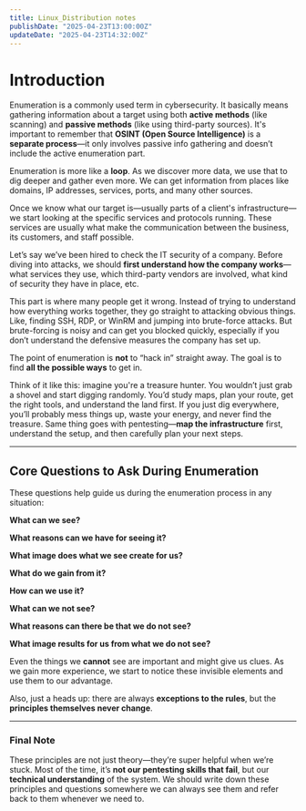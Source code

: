 ```yaml
---
title: Linux_Distribution notes
publishDate: "2025-04-23T13:00:00Z"
updateDate: "2025-04-23T14:32:00Z"
---
```


# Introduction

Enumeration is a commonly used term in cybersecurity. It basically means gathering information about a target using both **active methods** (like scanning) and **passive methods** (like using third-party sources). It's important to remember that **OSINT (Open Source Intelligence)** is a **separate process**—it only involves passive info gathering and doesn’t include the active enumeration part.

Enumeration is more like a **loop**. As we discover more data, we use that to dig deeper and gather even more. We can get information from places like domains, IP addresses, services, ports, and many other sources.

Once we know what our target is—usually parts of a client's infrastructure—we start looking at the specific services and protocols running. These services are usually what make the communication between the business, its customers, and staff possible.

Let’s say we’ve been hired to check the IT security of a company. Before diving into attacks, we should **first understand how the company works**—what services they use, which third-party vendors are involved, what kind of security they have in place, etc.

This part is where many people get it wrong. Instead of trying to understand how everything works together, they go straight to attacking obvious things. Like, finding SSH, RDP, or WinRM and jumping into brute-force attacks. But brute-forcing is noisy and can get you blocked quickly, especially if you don’t understand the defensive measures the company has set up.

The point of enumeration is **not** to “hack in” straight away. The goal is to find **all the possible ways** to get in.

Think of it like this: imagine you're a treasure hunter. You wouldn’t just grab a shovel and start digging randomly. You’d study maps, plan your route, get the right tools, and understand the land first. If you just dig everywhere, you’ll probably mess things up, waste your energy, and never find the treasure. Same thing goes with pentesting—**map the infrastructure** first, understand the setup, and then carefully plan your next steps.

---

## Core Questions to Ask During Enumeration

These questions help guide us during the enumeration process in any situation:

**What can we see?**

**What reasons can we have for seeing it?**

**What image does what we see create for us?**

**What do we gain from it?**

**How can we use it?**

**What can we not see?**

**What reasons can there be that we do not see?**

**What image results for us from what we do not see?**

Even the things we **cannot** see are important and might give us clues. As we gain more experience, we start to notice these invisible elements and use them to our advantage.

Also, just a heads up: there are always **exceptions to the rules**, but the **principles themselves never change**.

---

### Final Note

These principles are not just theory—they’re super helpful when we’re stuck. Most of the time, it’s **not our pentesting skills that fail**, but our **technical understanding** of the system. We should write down these principles and questions somewhere we can always see them and refer back to them whenever we need to.
